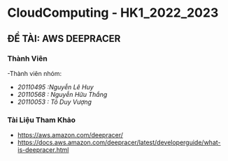 
# CloudComputing - HK1_2022_2023
## ĐỀ TÀI: AWS DEEPRACER
### Thành Viên
-Thành viên nhóm: 
 - *20110495 :Nguyễn Lê Huy*<br />
 - *20110568 : Nguyễn Hữu Thắng*<br />
 - *20110053 : Tô Duy Vượng*<br />

### Tài Liệu Tham Khảo
- https://aws.amazon.com/deepracer/
- https://docs.aws.amazon.com/deepracer/latest/developerguide/what-is-deepracer.html